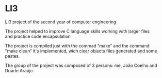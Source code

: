 # LI3
LI3 project of the second year of computer engineering

The project helped to improve C language skills working with larger files and practice code encapsulation

The project is compiled just with the commad "make" and the command "make clean" it's implemented, wich clear objects files generated and some pastes.

The group of the project was composed of 3 persons: me, João Coelho and Duarte Araújo.
